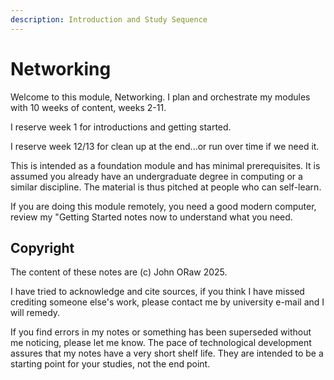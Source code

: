 ```yaml
---
description: Introduction and Study Sequence
---
```


# Networking

Welcome to this module, Networking. I plan and orchestrate my modules with 10 weeks of content, weeks 2-11.

I reserve week 1 for introductions and getting started.

I reserve week 12/13 for clean up at the end...or run over time if we need it.

This is intended as a foundation module and has minimal prerequisites. It is assumed you already have an undergraduate degree in computing or a similar discipline. The material is thus pitched at people who can self-learn.

If you are doing this module remotely, you need a good modern computer, review my "Getting Started notes now to understand what you need.

## Copyright

The content of these notes are (c) John ORaw 2025.

I have tried to acknowledge and cite sources, if you think I have missed crediting someone else's work, please contact me by university e-mail and I will remedy.

If you find errors in my notes or something has been superseded without me noticing, please let me know. The pace of technological development assures that my notes have a very short shelf life. They are intended to be a starting point for your studies, not the end point.
